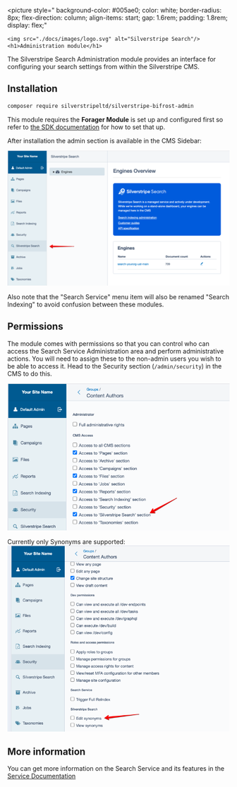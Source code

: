 <picture style="
    background-color: #005ae0;
    color: white;
    border-radius: 8px;
    flex-direction: column;
    align-items: start;
    gap: 1.6rem;
    padding: 1.8rem;
    display: flex;"
>
    <img src="./docs/images/logo.svg" alt="Silverstripe Search"/>
    <h1>Administration module</h1>
</picture>

The Silverstripe Search Administration module provides an interface for configuring your search settings from within the Silverstripe CMS.

## Installation


```sh
composer require silverstripeltd/silverstripe-bifrost-admin
```

This module requires the **Forager Module** is set up and configured first so refer to [the SDK documentation](https://github.com/silverstripeltd/silverstripe-search-sdk) for how to set that up.

After installation the admin section is available in the CMS Sidebar:

![Administration screen](./docs/images/admin1.png)

Also note that the "Search Service" menu item will also be renamed "Search Indexing" to avoid confusion between these modules. 

## Permissions

The module comes with permissions so that you can control who can access the Search Service Administration area and perform administrative actions. You will need to assign these to the non-admin users you wish to be able to access it. Head to the Security section (`/admin/security`) in the CMS to do this.

![Available admin section permissions](./docs/images/permissions1.png)

Currently only Synonyms are supported:
![Available synonym permissions](./docs/images/permissions2.png)

## More information

You can get more information on the Search Service and its features in the [Service Documentation](https://search.silverstripe.cloud/resources/guides/index.html)
